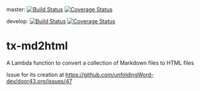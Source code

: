 master:
[![Build Status](https://travis-ci.org/unfoldingWord-dev/tx-md2html.svg?branch=master)](https://travis-ci.org/unfoldingWord-dev/tx-md2html)
[![Coverage Status](https://coveralls.io/repos/github/unfoldingWord-dev/tx-md2html/badge.svg?branch=master)](https://coveralls.io/github/unfoldingWord-dev/tx-md2html?branch=master)

develop:
[![Build Status](https://travis-ci.org/unfoldingWord-dev/tx-md2html.svg?branch=develop)](https://travis-ci.org/unfoldingWord-dev/tx-md2html)
[![Coverage Status](https://coveralls.io/repos/github/unfoldingWord-dev/tx-md2html/badge.svg?branch=develop)](https://coveralls.io/github/unfoldingWord-dev/tx-md2html?branch=develop)

# tx-md2html

A Lambda function to convert a collection of Markdown files to HTML files

Issue for its creation at https://github.com/unfoldingWord-dev/door43.org/issues/47
